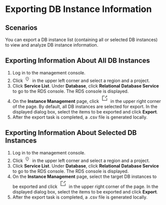 # Exporting DB Instance Information<a name="rds_sqlserver_05_0017"></a>

## Scenarios<a name="rds_05_0017_section17375927183"></a>

You can  export a DB instance  list \(containing all or selected DB instances\) to view and analyze DB instance information.

## Exporting Information About All DB Instances<a name="rds_05_0017_section2855205020292"></a>

1.  Log in to the management console.
2.  Click  ![](figures/region.png)  in the upper left corner and select a region and a project.
3.  Click  **Service List**. Under  **Database**, click  **Relational Database Service**  to go to the RDS console. The RDS console is displayed.
4.  On the  **Instance Management**  page, click  ![](figures/export.png)  in the upper right corner of the page. By default, all DB instances are selected for export. In the displayed dialog box, select the items to be exported and click  **Export**.
5.  After the export task is completed, a .csv file is generated locally.

## Exporting Information About Selected DB Instances<a name="rds_05_0017_section069716213575"></a>

1.  Log in to the management console.
2.  Click  ![](figures/region.png)  in the upper left corner and select a region and a project.
3.  Click  **Service List**. Under  **Database**, click  **Relational Database Service**  to go to the RDS console. The RDS console is displayed.
4.  On the  **Instance Management**  page, select the target DB instances to be exported and click  ![](figures/export.png)  in the upper right corner of the page. In the displayed dialog box, select the items to be exported and click  **Export**.
5.  After the export task is completed, a .csv file is generated locally.

